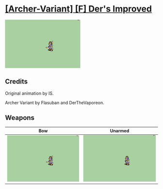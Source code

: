 # [\[Archer-Variant\] \[F\] Der's Improved](./)

<img src="./5.%20Bow/Bow_000.png" alt="[Archer-Variant] [F] Der's Improved standing" />

## Credits

Original animation by IS.

Archer Variant by Flasuban and DerTheVaporeon.

## Weapons


|Bow |Unarmed |
|  :---: | :---: |
| <img alt="Bow animation" src="./5.%20Bow/Bow.gif" /> | <img alt="Unarmed animation" src="./8.%20Unarmed/Unarmed.gif" /> |

